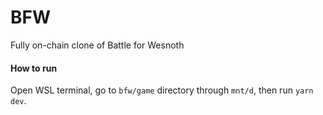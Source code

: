 # BFW
Fully on-chain clone of Battle for Wesnoth

#### How to run

Open WSL terminal, go to `bfw/game` directory through `mnt/d`, then run `yarn dev`.